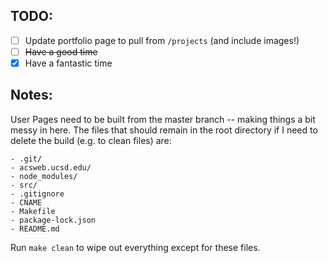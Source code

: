 
## TODO:

- [ ] Update portfolio page to pull from `/projects` (and include images!)
- [ ] ~~Have a good time~~
- [x] Have a fantastic time

## Notes:

User Pages need to be built from the master branch -- making things a bit messy in here. The files that should remain in the root directory if I need to delete the build (e.g. to clean files) are:
```
- .git/
- acsweb.ucsd.edu/
- node_modules/
- src/
- .gitignore
- CNAME
- Makefile
- package-lock.json
- README.md
```

Run `make clean` to wipe out everything except for these files.
 